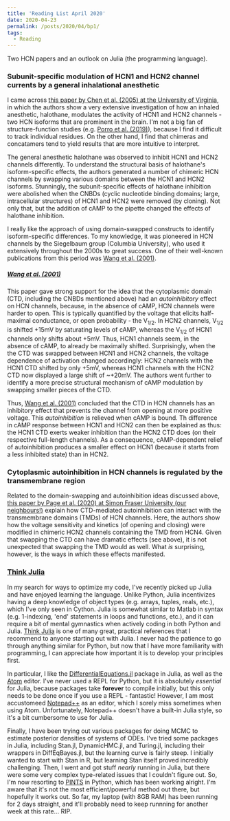 ```yaml
---
title: 'Reading List April 2020'
date: 2020-04-23
permalink: /posts/2020/04/bp1/
tags:
  - Reading
---
```


Two HCN papers and an outlook on Julia (the programming language).

### Subunit-specific modulation of HCN1 and HCN2 channel currents by a general inhalational anesthetic 

I came across [this paper by Chen et al. (2005) at the University of Virginia](https://www.jneurosci.org/content/25/24/5803), in which the authors show a very extensive investigation of how an inhaled anesthetic, halothane, modulates the activity of HCN1 and HCN2 channels - two HCN isoforms that are prominent in the brain. I'm not a big fan of structure-function studies (e.g. [Porro et al. (2019)](https://elifesciences.org/articles/49672)), because I find it difficult to track individual residues. On the other hand, I find that chimeras and concatamers tend to yield results that are more intuitive to interpret. 

The general anesthetic halothane was observed to inhibit HCN1 and HCN2 channels differently. To understand the structural basis of halothane's isoform-specific effects, the authors generated a number of chimeric HCN channels by swapping various domains between the HCN1 and HCN2 isoforms. Stunningly, the subunit-specific effects of halothane inhibition were abolished when the CNBDs (cyclic nucleotide binding domains; large, intracellular structures) of HCN1 and HCN2 were removed (by cloning). Not only that, but the addition of cAMP to the pipette changed the effects of halothane inhibition. 

I really like the approach of using domain-swapped constructs to identify isoform-specific differences. To my knowledge, it was pioneered in HCN channels by the Siegelbaum group (Columbia University), who used it extensively throughout the 2000s to great success. One of their well-known publications from this period was [Wang et al. (2001)](https://www.ncbi.nlm.nih.gov/pmc/articles/PMC2229504/).

##### [Wang et al. (2001)](https://www.ncbi.nlm.nih.gov/pmc/articles/PMC2229504/)
This paper gave strong support for the idea that the cytoplasmic domain (CTD, including the CNBDs mentioned above) had an _autoinhibitory_ effect on HCN channels, because, in the absence of cAMP, HCN channels were harder to open. This is typically quantified by the voltage that elicits half-maximal conductance, or open probability - the V<sub>1/2</sub>. In HCN2 channels, V<sub>1/2</sub> is shifted +15mV by saturating levels of cAMP, whereas the V<sub>1/2</sub> of HCN1 channels only shifts about +5mV. Thus, HCN1 channels seem, in the absence of cAMP, to already be maximally shifted. Surprisingly, when the the CTD was swapped between HCN1 and HCN2 channels, the voltage dependence of activation changed accordingly: HCN2 channels with the HCN1 CTD shifted by only +5mV, whereas HCN1 channels with the HCN2 CTD now displayed a large shift of ~+20mV. The authors went further to identify a more precise structural mechanism of cAMP modulation by swapping smaller pieces of the CTD. 

Thus, [Wang et al. (2001)](https://www.ncbi.nlm.nih.gov/pmc/articles/PMC2229504/) concluded that the CTD in HCN channels has an inhibitory effect that prevents the channel from opening at more positive voltage. This _autoinhibition_ is relieved when cAMP is bound. Th difference in cAMP response between HCN1 and HCN2 can then be explained as thus: the HCN1 CTD exerts weaker inhibition than the HCN2 CTD does (on their respective full-length channels). As a consequence, cAMP-dependent relief of autoinhibition produces a smaller effect on HCN1 (because it starts from a less inhibited state) than in HCN2.  

### Cytoplasmic autoinhibition in HCN channels is regulated by the transmembrane region
Related to the domain-swapping and autoinhibition ideas discussed above, [this paper by Page et al. (2020) at Simon Fraser University (our neighbours!)](https://www.ncbi.nlm.nih.gov/pmc/articles/PMC7150657/) explain how CTD-mediated autoinhibition can interact with the transmembrane domains (TMDs) of HCN channels. Here, the authors show how the voltage sensitivity and kinetics (of opening and closing) were modified in chimeric HCN2 channels containing the TMD from HCN4. Given that swapping the CTD can have dramatic effects (see above), it is not unexpected that swapping the TMD would as well. What _is_ surprising, however, is the ways in which these effects manifested. 

### [Think Julia](https://benlauwens.github.io/ThinkJulia.jl/latest/book.html)
In my search for ways to optimize my code, I've recently picked up Julia and have enjoyed learning the language. Unlike Python, Julia incentivizes having a deep knowledge of object types (e.g. arrays, tuples, reals, etc.), which I've only seen in Cython. Julia is somewhat similar to Matlab in syntax (e.g. 1-indexing, 'end' statements in loops and functions, etc.), and it can require a bit of mental gymnastics when actively coding in both Python and Julia. [Think Julia](https://benlauwens.github.io/ThinkJulia.jl/latest/book.html) is one of many great, practical references that I recommend to anyone starting out with Julia. I never had the patience to go through anything similar for Python, but now that I have more familiarity with programming, I can appreciate how important it is to develop your principles first. 

In particular, I like the [DifferentialEquations.jl](https://docs.sciml.ai/v5.0.0/) package in Julia, as well as the [Atom](www.atom.io) editor. I've never used a REPL for Python, but it is absolutely *essential* for Julia, because packages take **forever** to compile initially, but this only needs to be done once if you use a REPL - fantastic! However, I am most accustomeed [Notepad++](https://notepad-plus-plus.org/) as an editor, which I sorely miss sometimes when using Atom. Unfortunately, Notepad++ doesn't have a built-in Julia style, so it's a bit cumbersome to use for Julia. 

Finally, I have been trying out various packages for doing MCMC to estimate posterior densities of systems of ODEs. I've tried some packages in Julia, including Stan.jl, DynamicHMC.jl, and Turing.jl, including their wrappers in DiffEqBayes.jl, but the learning curve is fairly steep. I initially wanted to start with Stan in R, but learning Stan itself proved incredibly challenging. Then, I went and got stuff *nearly* running in Julia, but there were some very complex type-related issues that I couldn't figure out. So, I'm now resorting to [PINTS](https://pints.readthedocs.io/en/latest/) in Python, which has been working alright. I'm aware that it's not the most efficient/powerful method out there, but hopefully it works out. So far, my laptop (with 8GB RAM) has been running for 2 days straight, and it'll probably need to keep runnning for another week at this rate... RIP. 

